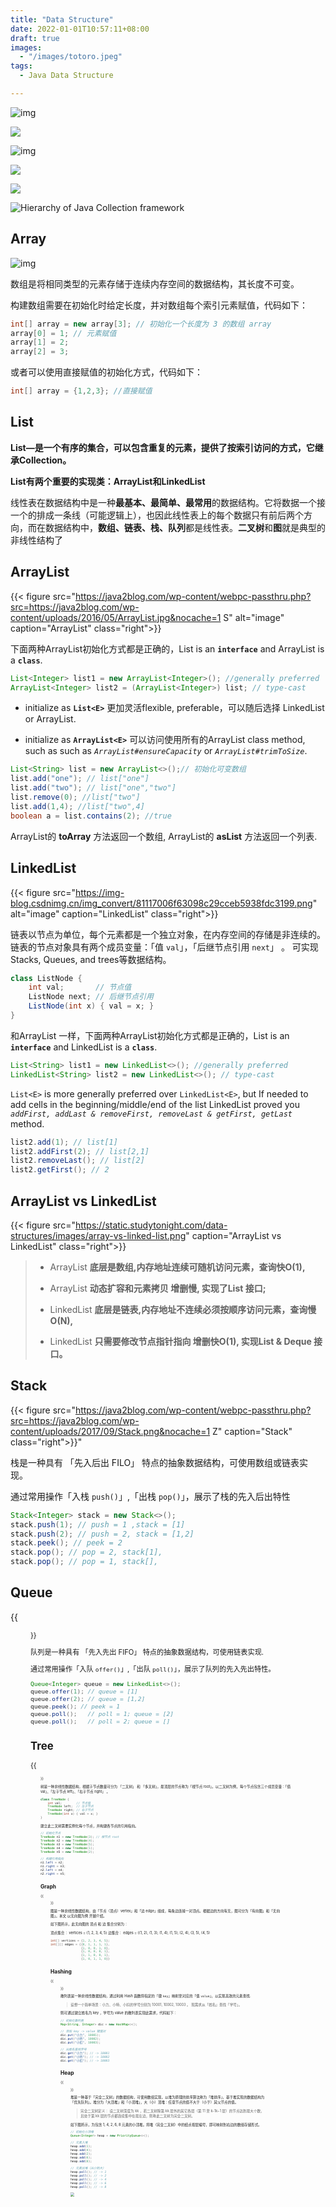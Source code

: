 ```yaml
---
title: "Data Structure"
date: 2022-01-01T10:57:11+08:00
draft: true
images:
  - "/images/totoro.jpeg"
tags: 
  - Java Data Structure

---
```


![img](https://img-blog.csdnimg.cn/img_convert/5253e82f78c3e235799fe38bfab6f097.png)

![](https://pica.zhimg.com/v2-5dd21bea8b50af177e31351ed0a2ea8d_r.jpg?source=172ae18b)

![img](https://miro.medium.com/max/2000/1*RyCRTcbKIxHiPe5AObrvqQ.png)

![](https://img-blog.csdnimg.cn/20190227211326757.png?x-oss-process=image/watermark,type_ZmFuZ3poZW5naGVpdGk,shadow_10,text_aHR0cHM6Ly9ibG9nLmNzZG4ubmV0L2NhcnRvb25f,size_16,color_FFFFFF,t_70)

![](https://static.javatpoint.com/ds/images/ds-introduction.png)

![Hierarchy of Java Collection framework](https://static.javatpoint.com/images/java-collection-hierarchy.png)

## Array

![img](https://java2blog.com/wp-content/uploads/2017/09/Array.png)

数组是将相同类型的元素存储于连续内存空间的数据结构，其长度不可变。

构建数组需要在初始化时给定长度，并对数组每个索引元素赋值，代码如下：

```java
int[] array = new array[3]; // 初始化一个长度为 3 的数组 array
array[0] = 1; // 元素赋值
array[1] = 2;
array[2] = 3;
```

或者可以使用直接赋值的初始化方式，代码如下：

```java
int[] array = {1,2,3}; //直接赋值
```

## List

**List—是一个有序的集合，可以包含重复的元素，提供了按索引访问的方式，它继承Collection。**

**List有两个重要的实现类：ArrayList和LinkedList**

线性表在数据结构中是一种**最基本、最简单、最常用**的数据结构。它将数据一个接一个的排成一条线（可能逻辑上），也因此线性表上的每个数据只有前后两个方向，而在数据结构中，**数组、链表、栈、队列**都是线性表。**二叉树**和**图**就是典型的非线性结构了

## ArrayList

{{< figure src="https://java2blog.com/wp-content/webpc-passthru.php?src=https://java2blog.com/wp-content/uploads/2016/05/ArrayList.jpg&nocache=1 S" alt="image" caption="ArrayList" class="right">}}

下面两种ArrayList初始化方式都是正确的，List is an **`interface`** and ArrayList is a **`class`**. 

```java
List<Integer> list1 = new ArrayList<Integer>(); //generally preferred
ArrayList<Integer> list2 = (ArrayList<Integer>) list; // type-cast
```

* initialize as **`List<E>`** 更加灵活flexible, preferable，可以随后选择 LinkedList or ArrayList.

* initialize as **`ArrayList<E>`** 可以访问使用所有的ArrayList class method, such as such as _`ArrayList#ensureCapacity`_ or _`ArrayList#trimToSize`_.

```java
List<String> list = new ArrayList<>();// 初始化可变数组
list.add("one"); // list["one"]
list.add("two"); // list["one","two"]
list.remove(0); //list["two"]
list.add(1,4); //list["two",4]
boolean a = list.contains(2); //true
```

ArrayList的 **toArray** 方法返回一个数组, ArrayList的 **asList** 方法返回一个列表.

## LinkedList

{{< figure src="https://img-blog.csdnimg.cn/img_convert/81117006f63098c29cceb5938fdc3199.png" alt="image" caption="LinkedList" class="right">}}

链表以节点为单位，每个元素都是一个独立对象，在内存空间的存储是非连续的。链表的节点对象具有两个成员变量：「值 `val`」，「后继节点引用 `next`」 。 可实现Stacks, Queues, and trees等数据结构。

```java
class ListNode {
    int val;       // 节点值
    ListNode next; // 后继节点引用
    ListNode(int x) { val = x; }
}
```

和ArrayList 一样，下面两种ArrayList初始化方式都是正确的，List is an **`interface`** and LinkedList is a **`class`**. 

```java
List<String> list1 = new LinkedList<>(); //generally preferred
LinkedList<String> list2 = new LinkedList<>(); // type-cast
```

`List<E>` is more generally preferred over `LinkedList<E>`, but If needed to add cells in the beginning/middle/end of the list LinkedList proved you  _`addFirst, addLast & removeFirst, removeLast & getFirst, getLast`_ method.

```java
list2.add(1); // list[1]
list2.addFirst(2); // list[2,1]     
list2.removeLast(); // list[2]
list2.getFirst(); // 2
```

## ArrayList vs LinkedList

{{< figure src="https://static.studytonight.com/data-structures/images/array-vs-linked-list.png" caption="ArrayList vs LinkedList" class="right">}}

> * ArrayList **底层是数组,内存地址连续可随机访问元素，查询快O(1),**
>
> * ArrayList **动态扩容和元素拷贝 增删慢, 实现了List 接口;**
>
> * LinkedList **底层是链表,内存地址不连续必须按顺序访问元素，查询慢O(N),**
>
> * LinkedList **只需要修改节点指针指向 增删快O(1), 实现List & Deque 接口。**  

## Stack

{{< figure src="https://java2blog.com/wp-content/webpc-passthru.php?src=https://java2blog.com/wp-content/uploads/2017/09/Stack.png&nocache=1 Z" caption="Stack" class="right">}}"

栈是一种具有 「先入后出 FILO」 特点的抽象数据结构，可使用数组或链表实现。

通过常用操作「入栈 `push()`」,「出栈 `pop()`」，展示了栈的先入后出特性

```java
Stack<Integer> stack = new Stack<>();
stack.push(1); // push = 1 ,stack = [1]
stack.push(2); // push = 2, stack = [1,2]
stack.peek(); // peek = 2
stack.pop(); // pop = 2, stack[1],
stack.pop(); // pop = 1, stack[],
```

## Queue

{{<figure src="https://java2blog.com/wp-content/webpc-passthru.php?src=https://java2blog.com/wp-content/uploads/2017/09/Queue.png&nocache=1 S" style="zoom:80%" class="right" caption="Queue">}}

队列是一种具有 「先入先出 FIFO」 特点的抽象数据结构，可使用链表实现.

通过常用操作「入队 `offer()`」,「出队 `poll()`」，展示了队列的先入先出特性。

```java
Queue<Integer> queue = new LinkedList<>();
queue.offer(1); // queue = [1]
queue.offer(2); // queue = [1,2]
queue.peek(); // peek = 1
queue.poll();   // poll = 1; queue = [2]
queue.poll();   // poll = 2; queue = []
```

## Tree

{{<figure src="https://img-blog.csdnimg.cn/img_convert/03f6d9e00726a132eac1b662a4e8a5ef.png" style="zoom:50%;" caption="Tree" class="right">}}

树是一种非线性数据结构，根据子节点数量可分为 「二叉树」 和 「多叉树」，最顶层的节点称为「根节点 root」。以二叉树为例，每个节点包含三个成员变量：「值 val」、「左子节点 left」、「右子节点 right」 。

```java
class TreeNode {
    int val;        // 节点值
    TreeNode left;  // 左子节点
    TreeNode right; // 右子节点
    TreeNode(int x) { val = x; }
}
```

建立此二叉树需要实例化每个节点，并构建各节点的引用指向。

```java
// 初始化节点
TreeNode n1 = new TreeNode(3); // 根节点 root
TreeNode n2 = new TreeNode(4);
TreeNode n3 = new TreeNode(5);
TreeNode n4 = new TreeNode(1);
TreeNode n5 = new TreeNode(2);

// 构建引用指向
n1.left = n2;
n1.right = n3;
n2.left = n4;
n2.right = n5;
```

## Graph

{{<figure src="https://img-blog.csdnimg.cn/img_convert/8bb2cee2e9db758ff3de1ace8a5fc848.png" class="right" caption="Graph">}}

图是一种非线性数据结构，由「节点（顶点）vertex」和「边 edge」组成，每条边连接一对顶点。根据边的方向有无，图可分为「有向图」和「无向图」。本文 以无向图为例 开展介绍。

如下图所示，此无向图的 顶点 和 边 集合分别为：

顶点集合： vertices = {1, 2, 3, 4, 5}
边集合： edges = {(1, 2), (1, 3), (1, 4), (1, 5), (2, 4), (3, 5), (4, 5)

```java
int[] vertices = {1, 2, 3, 4, 5};
int[][] edges = {{0, 1, 1, 1, 1},
                 {1, 0, 0, 1, 0},
                 {1, 0, 0, 0, 1},
                 {1, 1, 0, 0, 1},
                 {1, 0, 1, 1, 0}}
```

## Hashing

{{<figure src="https://img-blog.csdnimg.cn/img_convert/f2adf1e5cc3f127acd432dc34b7b2fbe.png" class="right" caption="Hashing">}}

散列表是一种非线性数据结构，通过利用 Hash 函数将指定的「键 `key`」映射至对应的「值 `value`」，以实现高效的元素查找.

> 设想一个简单场景：小力、小特、小扣的学号分别为 10001, 10002, 10003 。
> 现需求从「姓名」查找「学号」。

则可通过建立姓名为 key ，学号为 value 的散列表实现此需求，代码如下：

```java
// 初始化散列表
Map<String, Integer> dic = new HashMap<>();

// 添加 key -> value 键值对
dic.put("小力", 10001);
dic.put("小特", 10002);
dic.put("小扣", 10003);

// 从姓名查找学号
dic.get("小力"); // -> 10001
dic.get("小特"); // -> 10002
dic.get("小扣"); // -> 10003
```

## Heap

{{<figure src="https://img-blog.csdnimg.cn/img_convert/a803f4a953df9c1e5a243883c1ae7c94.png" class="right" caption="Heap">}}

堆是一种基于「完全二叉树」的数据结构，可使用数组实现。以堆为原理的排序算法称为「堆排序」，基于堆实现的数据结构为「优先队列」。堆分为「大顶堆」和「小顶堆」，大（小）顶堆：任意节点的值不大于（小于）其父节点的值。

> 完全二叉树定义： 设二叉树深度为 kk ，若二叉树除第 kk 层外的其它各层（第 11 至 k-1k−1 层）的节点达到最大个数，且处于第 kk 层的节点都连续集中在最左边，则称此二叉树为完全二叉树。

如下图所示，为包含 1, 4, 2, 6, 8 元素的小顶堆。将堆（完全二叉树）中的结点按层编号，即可映射到右边的数组存储形式。

```java
// 初始化小顶堆
Queue<Integer> heap = new PriorityQueue<>();

// 元素入堆
heap.add(1);
heap.add(4);
heap.add(2);
heap.add(6);
heap.add(8);

// 元素出堆（从小到大）
heap.poll(); // -> 1
heap.poll(); // -> 2
heap.poll(); // -> 4
heap.poll(); // -> 6
heap.poll(); // -> 8
```

![](https://cdn.jsdelivr.net/gh/daiweinus/blog_pictures/202112291814955.png)
